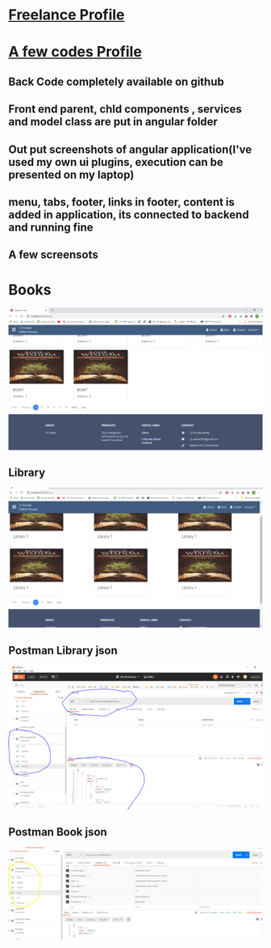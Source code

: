 
# [Freelance Profile](https://github.com/gcsr)  
# [A few codes Profile](https://www.freelancer.com/u/gcsekhar002)  
## Back Code completely available on github  
## Front end parent, chld components , services and model class are put in angular folder
## Out put screenshots of angular application(I've used my own ui plugins, execution can be presented on my laptop)
## menu, tabs, footer, links in footer, content is added in application, its connected to backend and  running fine
## A few screensots 
# Books
![Test Image](https://github.com/gcsr/genpact/blob/master/books.PNG)
## Library
![Test Image](https://github.com/gcsr/genpact/blob/master/library.PNG)
## Postman Library json
![Test Image](https://github.com/gcsr/genpact/blob/master/library_json.PNG)
## Postman Book json
![Test Image](https://github.com/gcsr/genpact/blob/master/book_json.PNG)
